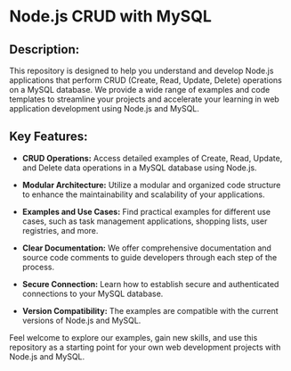 # Node.js CRUD with MySQL

## Description:

This repository is designed to help you understand and develop Node.js applications that perform CRUD (Create, Read, Update, Delete) operations on a MySQL database. We provide a wide range of examples and code templates to streamline your projects and accelerate your learning in web application development using Node.js and MySQL.

## Key Features:

- **CRUD Operations:** Access detailed examples of Create, Read, Update, and Delete data operations in a MySQL database using Node.js.

- **Modular Architecture:** Utilize a modular and organized code structure to enhance the maintainability and scalability of your applications.

- **Examples and Use Cases:** Find practical examples for different use cases, such as task management applications, shopping lists, user registries, and more.

- **Clear Documentation:** We offer comprehensive documentation and source code comments to guide developers through each step of the process.

- **Secure Connection:** Learn how to establish secure and authenticated connections to your MySQL database.

- **Version Compatibility:** The examples are compatible with the current versions of Node.js and MySQL.

Feel welcome to explore our examples, gain new skills, and use this repository as a starting point for your own web development projects with Node.js and MySQL.
